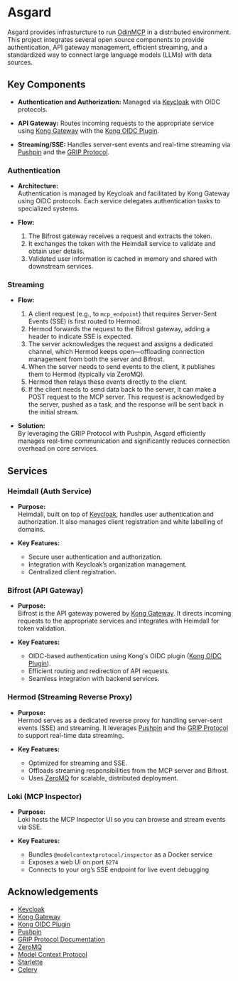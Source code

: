 # Asgard

Asgard provides infrasturcture to run [OdinMCP](https://github.com/odinmcp/odinmcp) in a distributed environment. This project integrates several open source components to provide authentication, API gateway management, efficient streaming, and a standardized way to connect large language models (LLMs) with data sources.


## Key Components

- **Authentication and Authorization:** Managed via [Keycloak](https://www.keycloak.org) with OIDC protocols.

- **API Gateway:** Routes incoming requests to the appropriate service using [Kong Gateway](https://konghq.com) with the [Kong OIDC Plugin](https://github.com/revomatico/kong-oidc).

- **Streaming/SSE:** Handles server-sent events and real-time streaming via [Pushpin](https://pushpin.org) and the [GRIP Protocol](https://pushpin.org/docs/protocols/grip/).


### Authentication

- **Architecture:**  
  Authentication is managed by Keycloak and facilitated by Kong Gateway using OIDC protocols. Each service delegates authentication tasks to specialized systems.

- **Flow:**  
  1. The Bifrost gateway receives a request and extracts the token.
  2. It exchanges the token with the Heimdall service to validate and obtain user details.
  3. Validated user information is cached in memory and shared with downstream services.


### Streaming

- **Flow:**  
  1. A client request (e.g., to `mcp_endpoint`) that requires Server-Sent Events (SSE) is first routed to Hermod.
  2. Hermod forwards the request to the Bifrost gateway, adding a header to indicate SSE is expected.
  3. The server acknowledges the request and assigns a dedicated channel, which Hermod keeps open—offloading connection management from both the server and Bifrost.
  4. When the server needs to send events to the client, it publishes them to Hermod (typically via ZeroMQ).
  5. Hermod then relays these events directly to the client.
  6. If the client needs to send data back to the server, it can make a POST request to the MCP server. This request is acknowledged by the server, pushed as a task, and the response will be sent back in the initial stream.

- **Solution:**  
  By leveraging the GRIP Protocol with Pushpin, Asgard efficiently manages real-time communication and significantly reduces connection overhead on core services.


## Services

### Heimdall (Auth Service)

- **Purpose:**  
  Heimdall, built on top of [Keycloak](https://www.keycloak.org), handles user authentication and authorization. It also manages client registration and white labelling of domains.
  
- **Key Features:**  
  - Secure user authentication and authorization.
  - Integration with Keycloak’s organization management.
  - Centralized client registration.


### Bifrost (API Gateway)

- **Purpose:**  
  Bifrost is the API gateway powered by [Kong Gateway](https://konghq.com). It directs incoming requests to the appropriate services and integrates with Heimdall for token validation.
  
- **Key Features:**  
  - OIDC-based authentication using Kong's OIDC plugin ([Kong OIDC Plugin](https://github.com/revomatico/kong-oidc)).
  - Efficient routing and redirection of API requests.
  - Seamless integration with backend services.


### Hermod (Streaming Reverse Proxy)

- **Purpose:**  
  Hermod serves as a dedicated reverse proxy for handling server-sent events (SSE) and streaming. It leverages [Pushpin](https://pushpin.org) and the [GRIP Protocol](https://pushpin.org/docs/protocols/grip/) to support real-time data streaming.
  
- **Key Features:**  
  - Optimized for streaming and SSE.
  - Offloads streaming responsibilities from the MCP server and Bifrost.
  - Uses [ZeroMQ](https://zeromq.org) for scalable, distributed deployment.



### Loki (MCP Inspector)

- **Purpose:**  
  Loki hosts the MCP Inspector UI so you can browse and stream events via SSE.

- **Key Features:**  
  - Bundles `@modelcontextprotocol/inspector` as a Docker service  
  - Exposes a web UI on port `6274`  
  - Connects to your org’s SSE endpoint for live event debugging



## Acknowledgements

- [Keycloak](https://www.keycloak.org)
- [Kong Gateway](https://konghq.com)
- [Kong OIDC Plugin](https://github.com/revomatico/kong-oidc)
- [Pushpin](https://pushpin.org)
- [GRIP Protocol Documentation](https://pushpin.org/docs/protocols/grip/)
- [ZeroMQ](https://zeromq.org)
- [Model Context Protocol](https://github.com/modelcontextprotocol/python-sdk)
- [Starlette](https://www.starlette.io)
- [Celery](https://docs.celeryproject.org)
